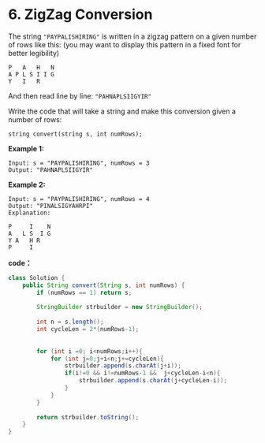 

# 6. ZigZag Conversion

The string `"PAYPALISHIRING"` is written in a zigzag pattern on a given number of rows like this: (you may want to display this pattern in a fixed font for better legibility)

```
P   A   H   N
A P L S I I G
Y   I   R
```

And then read line by line: `"PAHNAPLSIIGYIR"`

Write the code that will take a string and make this conversion given a number of rows:

```
string convert(string s, int numRows);
```

**Example 1:**

```
Input: s = "PAYPALISHIRING", numRows = 3
Output: "PAHNAPLSIIGYIR"
```



**Example 2:**

```
Input: s = "PAYPALISHIRING", numRows = 4
Output: "PINALSIGYAHRPI"
Explanation:

P     I    N
A   L S  I G
Y A   H R
P     I
```





**code：**

```java
class Solution {
    public String convert(String s, int numRows) {
        if (numRows == 1) return s;
        
        StringBuilder strbuilder = new StringBuilder();
        
        int n = s.length();
        int cycleLen = 2*(numRows-1);
        
        
        for (int i =0; i<numRows;i++){
            for (int j=0;j+i<n;j+=cycleLen){
                strbuilder.append(s.charAt(j+i));
                if(i!=0 && i!=numRows-1 &&  j+cycleLen-i<n){
                    strbuilder.append(s.charAt(j+cycleLen-i));
                }
            }
        }
            
        return strbuilder.toString();
    }
}
```
